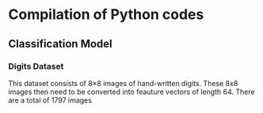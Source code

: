 # Compilation of Python codes

## Classification Model
### Digits Dataset
This dataset consists of 8×8 images of hand-written digits. These 8x8 images then need to be converted into feauture vectors of length 64. 
There are a total of 1797 images
